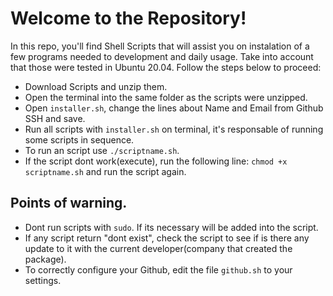 # Welcome to the Repository!

In this repo, you'll find Shell Scripts that will assist you on instalation of a few programs needed to development and daily usage.
Take into account that those were tested in Ubuntu 20.04. Follow the steps below to proceed:

- Download Scripts and unzip them.
- Open the terminal into the same folder as the scripts were unzipped.
- Open `installer.sh`, change the lines about Name and Email from Github SSH and save. 
- Run all scripts with `installer.sh` on terminal, it's responsable of running some scripts in sequence.
- To run an script use `./scriptname.sh`.
- If the script dont work(execute), run the following line: `chmod +x scriptname.sh` and run the script again.

## Points of warning.
- Dont run scripts with `sudo`. If its necessary will be added into the script.
- If any script return "dont exist", check the script to see if is there any update to it with the current developer(company that created the package).
- To correctly configure your Github, edit the file `github.sh` to your settings.
